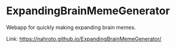 # ExpandingBrainMemeGenerator
Webapp for quickly making expanding brain memes.

Link: https://nahroto.github.io/ExpandingBrainMemeGenerator/